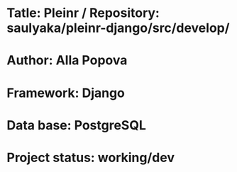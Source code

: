 # Tatle: Pleinr / Repository: saulyaka/pleinr-django/src/develop/

# Author: Alla Popova
# Framework: Django
# Data base: PostgreSQL
# Project status: working/dev

